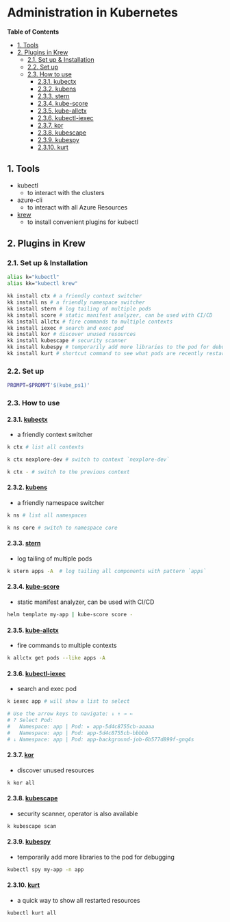 # Administration in Kubernetes <!-- omit in toc -->

**Table of Contents**

- [1. Tools](#1-tools)
- [2. Plugins in Krew](#2-plugins-in-krew)
  - [2.1. Set up \& Installation](#21-set-up--installation)
  - [2.2. Set up](#22-set-up)
  - [2.3. How to use](#23-how-to-use)
    - [2.3.1. kubectx](#231-kubectx)
    - [2.3.2. kubens](#232-kubens)
    - [2.3.3. stern](#233-stern)
    - [2.3.4. kube-score](#234-kube-score)
    - [2.3.5. kube-allctx](#235-kube-allctx)
    - [2.3.6. kubectl-iexec](#236-kubectl-iexec)
    - [2.3.7. kor](#237-kor)
    - [2.3.8. kubescape](#238-kubescape)
    - [2.3.9. kubespy](#239-kubespy)
    - [2.3.10. kurt](#2310-kurt)

## 1. Tools

- kubectl
  - to interact with the clusters
- azure-cli
  - to interact with all Azure Resources
- [krew](https://github.com/kubernetes-sigs/krew "https://github.com/kubernetes-sigs/krew")
  - to install convenient plugins for kubectl

## 2. Plugins in Krew

### 2.1. Set up & Installation

```bash
alias k="kubectl"
alias kk="kubectl krew"

kk install ctx # a friendly context switcher
kk install ns # a friendly namespace switcher
kk install stern # log tailing of multiple pods
kk install score # static manifest analyzer, can be used with CI/CD
kk install allctx # fire commands to multiple contexts
kk install iexec # search and exec pod
kk install kor # discover unused resources
kk install kubescape # security scanner
kk install kubespy # temporarily add more libraries to the pod for debugging
kk install kurt # shortcut command to see what pods are recently restarted
```

### 2.2. Set up

```bash
PROMPT=$PROMPT'$(kube_ps1)'
```

### 2.3. How to use

#### 2.3.1. [kubectx](https://github.com/ahmetb/kubectx "https://github.com/ahmetb/kubectx")

- a friendly context switcher

```bash
k ctx # list all contexts
```

```bash
k ctx nexplore-dev # switch to context `nexplore-dev`
```

```bash
k ctx - # switch to the previous context
```

#### 2.3.2. [kubens](https://github.com/ahmetb/kubectx "https://github.com/ahmetb/kubectx")

- a friendly namespace switcher

```bash
k ns # list all namespaces
```

```bash
k ns core # switch to namespace core
```

#### 2.3.3. [stern](https://github.com/rancher/stern "https://github.com/rancher/stern")

- log tailing of multiple pods

```bash
k stern apps -A  # log tailing all components with pattern `apps`
```

#### 2.3.4. [kube-score](https://github.com/zegl/kube-score "https://github.com/zegl/kube-score")

- static manifest analyzer, can be used with CI/CD

```bash
helm template my-app | kube-score score -
```

#### 2.3.5. [kube-allctx](https://github.com/onatm/kubectl-allctx "https://github.com/onatm/kubectl-allctx")

- fire commands to multiple contexts

```bash
k allctx get pods --like apps -A
```

#### 2.3.6. [kubectl-iexec](https://github.com/gabeduke/kubectl-iexec "https://github.com/gabeduke/kubectl-iexec")

- search and exec pod

```bash
k iexec app # will show a list to select

# Use the arrow keys to navigate: ↓ ↑ → ←
# ? Select Pod:
#   Namespace: app | Pod: ▸ app-5d4c8755cb-aaaaa
#   Namespace: app | Pod: app-5d4c8755cb-bbbbb
# ↓ Namespace: app | Pod: app-background-job-6b577d899f-gnq4s
```

#### 2.3.7. [kor](https://github.com/yonahd/kor "https://github.com/yonahd/kor")

- discover unused resources

```bash
k kor all
```

#### 2.3.8. [kubescape](https://github.com/kubescape/kubescape "https://github.com/kubescape/kubescape")

- security scanner, operator is also available

```bash
k kubescape scan
```

#### 2.3.9. [kubespy](https://github.com/huazhihao/kubespy "https://github.com/huazhihao/kubespy")

- temporarily add more libraries to the pod for debugging

```bash
kubectl spy my-app -n app
```

#### 2.3.10. [kurt](https://github.com/soraro/kurt "https://github.com/soraro/kurt")

- a quick way to show all restarted resources

```bash
kubectl kurt all
```
